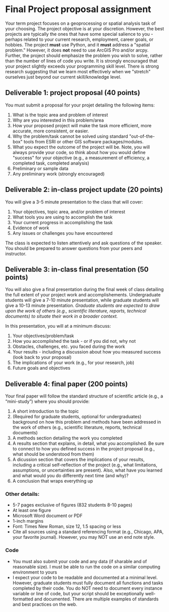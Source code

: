 
# Final Project proposal assignment

Your term project focuses on a geoprocessing or spatial analysis task of your choosing. The project objective is at your discretion. However, the best projects are typically the ones that have some special salience to you - perhaps related to your current research, employment, career goals, or hobbies. The project **must** use Python, and it **must** address a "spatial problem." However, it does **not** need to use ArcGIS Pro and/or arcpy. Further, the project should emphasize the problem you wish to solve, rather than the number of lines of code you write. It is strongly encouraged that your project slightly exceeds your programming skill level. There is strong research suggesting that we learn most effectively when we "stretch" ourselves just beyond our current skill/knowledge level.

## Deliverable 1: project proposal (40 points)

You must submit a proposal for your projet detailing the following items:

1. What is the topic area and problem of interest
2. Why are you interested in this problem/area
3. How your proposed project will make the task more efficient, more accurate, more consistent, or easier.
4. Why the problem/task cannot be solved using standard "out-of-the-box" tools from ESRI or other GIS software packages/modules. 
5. What you expect the outcome of the project will be. Note, you will always provide your code, so think about how you would define "success" for your objective (e.g., a measurement of efficiency, a completed task, completed analysis)
6. Preliminary or sample data
7. Any preliminary work (strongly encouraged)


## Deliverable 2: in-class project update (20 points)

You will give a 3-5 minute presentation to the class that will cover:

1. Your objectives, topic area, and/or problem of interest
2. What tools you are using to accomplish the task
3. Your current progress in accomplishing the task
4. Evidence of work
5. Any issues or challenges you have encountered

The class is expected to listen attentively and ask questions of the speaker. You should be prepared to answer questions from your peers and instructor.

## Deliverable 3: in-class final presentation (50 points)

You will also give a final presentation during the final week of class detailing the full extent of your project work and accomplishements. Undergraduate students will give a 7-10 minute presentation, while graduate students will give a 10-13 minute presentation. *Graduate students are expected to draw upon the work of others (e.g., scientific literature, reports, technical documents) to situate their work in a broader context.*

In this presentation, you will at a minimum discuss:

1. Your objectives/problem/task
2. How you accomplished the task - or if you did not, why not
3. Obstacles, challenges, etc. you faced during the work
4. Your results - including a discussion about how you measured success (look back to your proposal)
5. The implications of your work (e.g., for your research, job)
6. Future goals and objectives

## Deliverable 4: final paper (200 points)

Your final paper will follow the standard structure of scientific article (e.g., a “mini-study”) where you should provide:

1. A short introduction to the topic
2. (Required for graduate students, optional for undergraduates) background on how this problem and methods have been addressed in the work of others (e.g., scientific literature, reports, technical documents)
3. A methods section detailing the work you completed
4. A results section that explains, in detail, what you accomplished. Be sure to connect to how you defined success in the project proposal (e.g., what should be understood from them)
5. A dicussion section that covers the implications of your results, including a critical self-reflection of the project (e.g., what limitations, assumptions, or uncertainties are present). Also, what have you learned and what would you do differently next time (and why)?
6. A conclusion that wraps everything up

### Other details:

- 5-7 pages exclusive of figures (832 students 8-10 pages)
- At least one figure
- Microsoft Word document or PDF
- 1-inch margins
- Font: Times New Roman, size 12, 1.5 spacing or less
- Cite all sources using a standard referencing format (e.g., Chicago, APA, your favorite journal). However, you may NOT use an end note style.


### Code

- You must also submit your code and any data (if sharable and of reasonable size). I must be able to run the code on a similar computing environment to yours
- I expect your code to be readable and documented at a minimal level. However, graduate students must fully document all functions and tasks completed by their code. You do NOT need to document every instance variable or line of code, but your script should be exceptionally well-formatted and documented. There are multiple examples of standards and best practices on the web.

